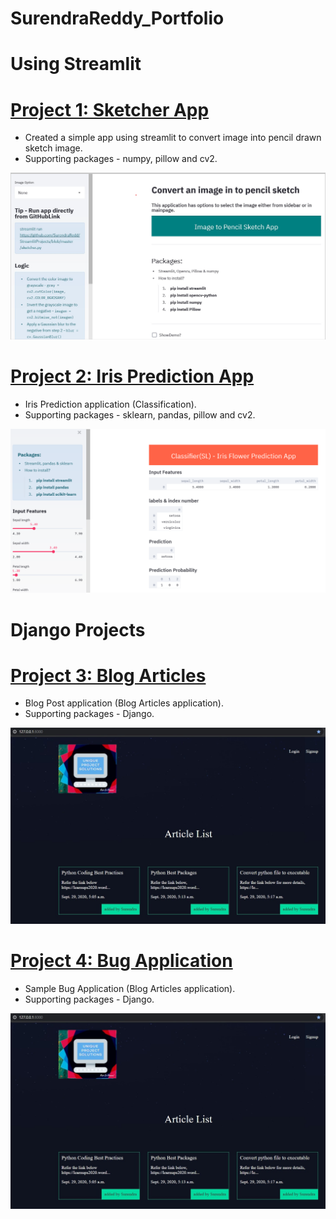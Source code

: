 # SurendraReddy_Portfolio

# Using Streamlit

# [Project 1: Sketcher App](https://github.com/SurendraRedd/StreamlitProjects) 
* Created a simple app using streamlit to convert image into pencil drawn sketch image.
* Supporting packages - numpy, pillow and cv2. 

![](/Images/Screenshot.png)

# [Project 2: Iris Prediction App](https://github.com/SurendraRedd/StreamlitProjects) 
* Iris Prediction application (Classification).
* Supporting packages - sklearn, pandas, pillow and cv2. 

![](/Images/Screenshot1.png)


# Django Projects

# [Project 3: Blog Articles](https://github.com/SurendraRedd/DjangoProject/tree/master/Projects/BlogPost) 
* Blog Post application (Blog Articles application).
* Supporting packages - Django. 

![](/Images/Homepage.png)

# [Project 4: Bug Application](https://github.com/SurendraRedd/DjangoProject/tree/master/Projects/BugTool) 
* Sample Bug Application (Blog Articles application).
* Supporting packages - Django. 

![](/Images/Homepage.png)
